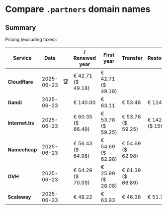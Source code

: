 # Compare `.partners` domain names

## Summary

Pricing (excluding taxes):

| Service | Date |  | / Renewed year | First year | Transfer | Restoration |
|--|--|--|--|--|--|--|
| **Cloudflare** | 2025-06-23 | 🏆 | € 42.71<br>($ 49.18) | € 42.71<br>($ 49.18) |  |  |
| **Gandi** | 2025-06-23 |  | € 140.00 | € 63.11 | € 53.48 | € 114.51 |
| **Internet.bs** | 2025-06-23 |  | € 60.35<br>($ 66.49) | € 53.78<br>($ 59.25) | € 53.78<br>($ 59.25) | € 142.25<br>($ 156.69) |
| **Namecheap** | 2025-06-23 |  | € 56.43<br>($ 64.98) | € 54.69<br>($ 62.98) | € 54.69<br>($ 62.98) |  |
| **OVH** | 2025-06-23 |  | € 64.29<br>($ 70.09) | € 25.99<br>($ 28.08) | € 61.39<br>($ 66.89) |  |
| **Scaleway** | 2025-06-23 |  | € 48.22 | € 63.93 | € 46.38 | € 51.74 |
